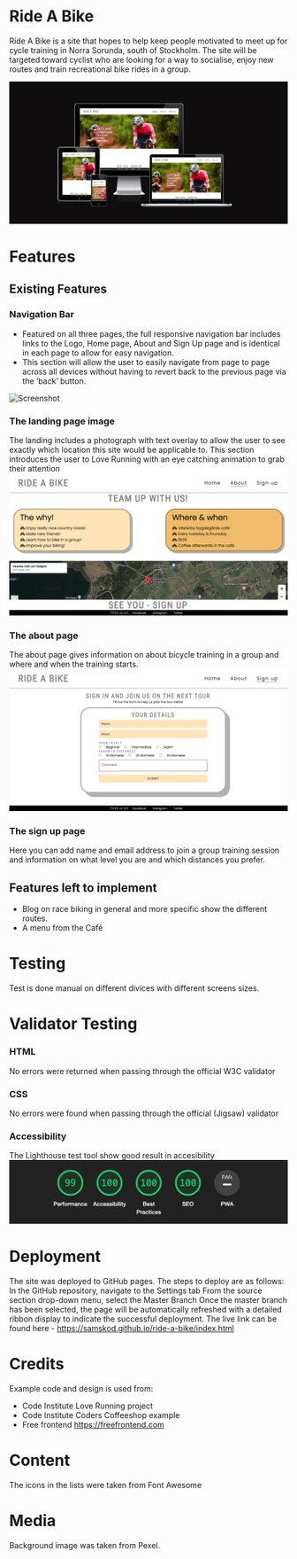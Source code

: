 
# Ride A Bike

Ride A Bike is a site that hopes to help keep people motivated to meet up for cycle training in Norra Sorunda, south of Stockholm. The site will be targeted toward cyclist who are looking for a way to socialise, enjoy new routes and train recreational bike rides in a group.


![Screenshot](assets/images/RideaBikeScreenshot.png)

# Features

## Existing Features

### Navigation Bar
- Featured on all three pages, the full responsive navigation bar includes links to the Logo, Home page, About and Sign Up page and is identical in each page to allow for easy navigation.
- This section will allow the user to easily navigate from page to page across all devices without having to revert back to the previous page via the ‘back’ button.

![Screenshot](assets/images/IndexScreenshot.png)
### The landing page image
The landing includes a photograph with text overlay to allow the user to see exactly which location this site would be applicable to.
This section introduces the user to Love Running with an eye catching animation to grab their attention
![Screenshot](assets/images/AboutScreenshot.png)
### The about page
The about page gives information on about bicycle training in a group and where and when the training starts. 
![Screenshot](assets/images/FormScreenshot.png)
### The sign up page
Here you can add name and email address to join a group training session and information on what level you are and which distances you prefer. 
## Features left to implement
- Blog on race biking in general and more specific show the different routes.
- A menu from the Café 

# Testing
Test is done manual on different divices with different screens sizes.

# Validator Testing
### HTML
No errors were returned when passing through the official W3C validator
### CSS
No errors were found when passing through the official (Jigsaw) validator
### Accessibility
The Lighthouse test tool show good result in accesibility
![Screenshot](assets/images/LighthouseTest_img.png)
# Deployment
The site was deployed to GitHub pages. The steps to deploy are as follows:
In the GitHub repository, navigate to the Settings tab
From the source section drop-down menu, select the Master Branch
Once the master branch has been selected, the page will be automatically refreshed with a detailed ribbon display to indicate the successful deployment.
The live link can be found here - https://samskod.github.io/ride-a-bike/index.html

# Credits
Example code and design is used from:
- Code Institute Love Running project
- Code Institute Coders Coffeeshop example
- Free frontend https://freefrontend.com

# Content
The icons in the lists were taken from Font Awesome

# Media
Background image was taken from Pexel.